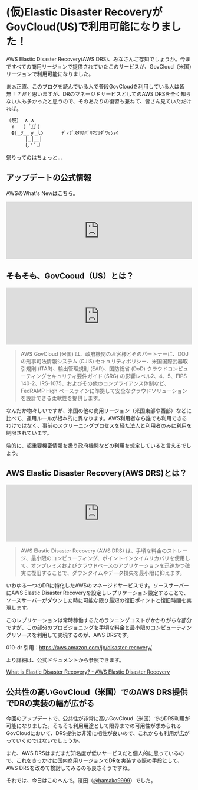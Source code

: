 # (仮)Elastic Disaster RecoveryがGovCloud(US)で利用可能になりました！

AWS Elastic Disaster Recovery(AWS DRS)、みなさんご存知でしょうか。今まですべての商用リージョンで提供されていたこのサービスが、GovCloud（米国）リージョンで利用可能になりました。

まぁ正直、このブログを読んでいる人で普段GovCloudを利用している人は皆無！？だと思いますが、DRのマネージドサービスとしてのAWS DRSを全く知らない人も多かったと思うので、そのあたりの復習も兼ねて、皆さん見ていただければ。

<pre style="line-height:120%;">
（祭） ∧ ∧
　Y　 ( ﾟДﾟ)
　Φ[_ｿ__ｙ_l〉     ﾃﾞｨｻﾞｽﾀﾘｶﾊﾞﾘﾏﾂﾘﾀﾞﾜｯｼｮｲ
　　　 |_|＿|
　　　 し'´Ｊ
</pre>

祭りってのはちょっと…

## アップデートの公式情報

AWSのWhat's Newはこちら。

<iframe class="hatenablogcard" style="width:100%;height:155px;max-width:680px;" title="Announcing AWS Elastic Disaster Recovery in the AWS GovCloud (US) Regions" src="https://hatenablog-parts.com/embed?url=https://aws.amazon.com/jp/about-aws/whats-new/2023/11/aws-elastic-disaster-recovery-govcloud-regions/" width="300" height="150" frameborder="0" scrolling="no"> </iframe>


## そもそも、GovCooud（US）とは？

<iframe class="hatenablogcard" style="width:100%;height:155px;max-width:680px;" title="AWS GovCloud (米国) - アマゾン ウェブ サービス" src="https://hatenablog-parts.com/embed?url=https://aws.amazon.com/jp/govcloud-us/?whats-new-ess.sort-by=item.additionalFields.postDateTime&whats-new-ess.sort-order=desc" width="300" height="150" frameborder="0" scrolling="no"> </iframe>

<blockquote>AWS GovCloud (米国) は、政府機関のお客様とそのパートナーに、DOJ の刑事司法情報システム (CJIS) セキュリティポリシー、米国国際武器取引規則 (ITAR)、輸出管理規則 (EAR)、国防総省 (DoD) クラウドコンピューティングセキュリティ要件ガイド (SRG) の影響レベル2、4、5、FIPS 140-2、IRS-1075、およびその他のコンプライアンス体制など、FedRAMP High ベースラインに準拠して安全なクラウドソリューションを設計できる柔軟性を提供します。</blockquote>

なんだか物々しいですが、米国の他の商用リージョン（米国東部や西部）などに比べて、運用ルールが根本的に異なります。AWS利用者なら誰でも利用できるわけではなく、事前のスクリーニングプロセスを経た法人と利用者のみに利用を制限されています。

端的に、超重要機密情報を扱う政府機関などの利用を想定していると言えるでしょう。

## AWS Elastic Disaster Recovery(AWS DRS)とは？

<iframe class="hatenablogcard" style="width:100%;height:155px;max-width:680px;" title="災害対策 | AWS" src="https://hatenablog-parts.com/embed?url=https://aws.amazon.com/jp/disaster-recovery/" width="300" height="150" frameborder="0" scrolling="no"> </iframe>

<blockquote>AWS Elastic Disaster Recovery (AWS DRS) は、手頃な料金のストレージ、最小限のコンピューティング、ポイントインタイムリカバリを使用して、オンプレミスおよびクラウドベースのアプリケーションを迅速かつ確実に復旧することで、ダウンタイムやデータ損失を最小限に抑えます。</blockquote>

いわゆる一つのDRに特化したAWSのマネージドサービスです。ソースサーバーにAWS Elastic Disaster Recoveryを設定しレプリケーション設定することで、ソースサーバーがダウンした時に可能な限り最短の復旧ポイントと復旧時間を実現します。

このレプリケーションは常時稼働するためランニングコストがかかりがちな部分ですが、この部分のプロビジョニングを手頃な料金と最小限のコンピューティングリソースを利用して実現するのが、AWS DRSです。

010-dr
引用：https://aws.amazon.com/jp/disaster-recovery/

より詳細は、公式ドキュメントから参照できます。

[What is Elastic Disaster Recovery? \- AWS Elastic Disaster Recovery](https://docs.aws.amazon.com/drs/latest/userguide/what-is-drs.html)

## 公共性の高いGovCloud（米国）でのAWS DRS提供でDRの実装の幅が広がる

今回のアップデートで、公共性が非常に高いGovCloud（米国）でのDRS利用が可能になりました。そもそも利用用途として限界までの可用性が求められるGovCloudにおいて、DRS提供は非常に相性が良いので、これからも利用が広がっていくのではないでしょうか。

また、AWS DRSはまだまだ知名度が低いサービスだと個人的に思っているので、これをきっかけに国内商用リージョンでDRを実装する際の手段として、AWS DRSを改めて検討してみるのも良さそうですね。

それでは、今日はこのへんで。濱田（<a href="https://twitter.com/hamako9999" target="_blank">@hamako9999</a>）でした。
